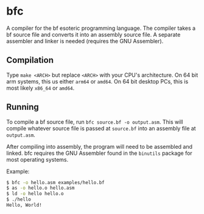 # bfc

A compiler for the bf esoteric programming language. The compiler takes a bf source file and converts it into an assembly source file. A separate assembler and linker is needed (requires the GNU Assembler).

## Compilation

Type `make <ARCH>` but replace `<ARCH>` with your CPU's architecture. On 64 bit arm systems, this us either `arm64` or `amd64`. On 64 bit desktop PCs, this is most likely `x86_64` or `amd64`.

## Running

To compile a bf source file, run `bfc source.bf -o output.asm`. This will compile whatever source file is passed at `source.bf` into an assembly file at `output.asm`.

After compiling into assembly, the program will need to be assembled and linked. bfc requires the GNU Assembler found in the `binutils` package for most operating systems.

Example:

```sh
$ bfc -o hello.asm examples/hello.bf
$ as -o hello.o hello.asm
$ ld -o hello hello.o
$ ./hello
Hello, World!
```
